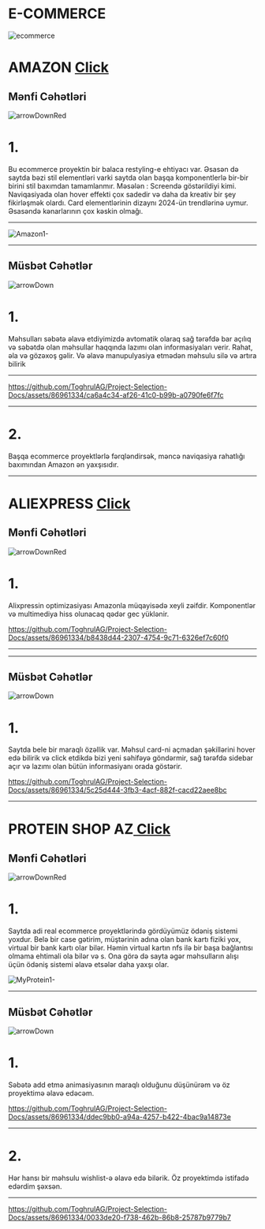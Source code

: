 <h1>E-COMMERCE</h1>   

![ecommerce](https://github.com/ToghrulAG/Project-Selection-Docs/assets/86961334/83daec14-6bc1-4ca5-a60a-27472abe42fd)



<h1>AMAZON <a href="https://https://www.amazon.com/">Click</a></h1>







<h2>Mənfi Cəhətləri </h2>

![arrowDownRed](https://github.com/ToghrulAG/Project-Selection-Docs/assets/86961334/7246e12d-2f12-4b55-85a4-45852f1aeb06)



<p> <h1>1.</h1>
 Bu ecommerce proyektin bir balaca restyling-e ehtiyacı var. Əsasən də saytda bəzi stil elementləri varki saytda olan başqa 
komponentlerlə bir-bir birini stil baxımdan tamamlanmır. 
Məsələn : Screendə göstərildiyi kimi. Naviqasiyada olan hover effekti çox sadedir və daha da kreativ bir şey fikirləşmək olardı.
Card elementlərinin dizaynı 2024-ün trendlərinə uymur. Əsasəndə kənarlarının çox kəskin olmağı.


</p>

<hr>

![Amazon1-](https://github.com/ToghrulAG/Project-Selection-Docs/assets/86961334/5b2f5654-7780-4926-aa69-e64c4869df3a)

<hr>



<h2>Müsbət Cəhətlər</h2>

![arrowDown](https://github.com/ToghrulAG/Project-Selection-Docs/assets/86961334/1b224bb9-9006-4b9c-baf2-f382c1c42a4a)



<p> <h1>1.</h1>
Məhsulları səbətə əlavə etdiyimizdə avtomatik olaraq sağ tərəfdə bar açılıq və səbətdə olan məhsullar haqqında lazımı olan informasiyaları verir. Rahat, əla və gözəxoş gəlir.
Və əlavə manupulyasiya etmədən məhsulu silə və artıra bilirik
</p>

<hr>



https://github.com/ToghrulAG/Project-Selection-Docs/assets/86961334/ca6a4c34-af26-41c0-b99b-a0790fe6f7fc



<hr>

<p> <h1>2.</h1>

Başqa ecommerce proyektlərlə fərqləndirsək, məncə naviqasiya rahatlığı baxımından Amazon ən yaxşısıdır.


</p>

<hr>




 


<h1>ALIEXPRESS <a href="https://aliexpress.ru/?af=CjwKCAiAqY6tBhAtEiwAHeRopeO3B1fBK3mJNJJKqxjYHWvKCtHI-Uo8UPN_Sia5VAzPnpIUxgPlCBoCB2wQAvD_BwE&url=https%3A%2F%2Faliexpress.com&gclid=CjwKCAiAqY6tBhAtEiwAHeRopeO3B1fBK3mJNJJKqxjYHWvKCtHI-Uo8UPN_Sia5VAzPnpIUxgPlCBoCB2wQAvD_BwE&aff_fcid=7d83895a2b9f469a9ede6f6e753d47d0-1705272166487-07150-_DEK18RL&tt=CPS_NORMAL&aff_fsk=_DEK18RL&aff_platform=portals-tool&sk=_DEK18RL&aff_trace_key=7d83895a2b9f469a9ede6f6e753d47d0-1705272166487-07150-_DEK18RL&terminal_id=22fb429591e54e2cb20b913cd16fcc4f&gatewayAdapt=glo2rus"> Click</a></h1>







<h2>Mənfi Cəhətləri </h2>

![arrowDownRed](https://github.com/ToghrulAG/Project-Selection-Docs/assets/86961334/7246e12d-2f12-4b55-85a4-45852f1aeb06)



<p> <h1>1.</h1>Alixpressin optimizasiyası Amazonla müqayisədə xeyli zəifdir. Komponentlər və multimediya hiss olunacaq qədər gec yüklənir.
</p>





https://github.com/ToghrulAG/Project-Selection-Docs/assets/86961334/b8438d44-2307-4754-9c71-6326ef7c60f0







<hr>

<hr>


<h2>Müsbət Cəhətlər</h2

<hr>

![arrowDown](https://github.com/ToghrulAG/Project-Selection-Docs/assets/86961334/1b224bb9-9006-4b9c-baf2-f382c1c42a4a)



<p> <h1>1.</h1>
 Saytda bele bir maraqlı özəllik var. Məhsul card-ni açmadan şəkillərini hover edə bilirik və click etdikdə bizi yeni 
səhifəyə göndərmir, sağ tərəfdə sidebar açır və lazımı olan bütün informasiyanı orada göstərir.
</p>





https://github.com/ToghrulAG/Project-Selection-Docs/assets/86961334/5c25d444-3fb3-4acf-882f-cacd22aee8bc





<hr>


<h1>PROTEIN SHOP AZ<a href="https://proteinshop.az/"> Click</a></h1>







<h2>Mənfi Cəhətləri </h2>

![arrowDownRed](https://github.com/ToghrulAG/Project-Selection-Docs/assets/86961334/7246e12d-2f12-4b55-85a4-45852f1aeb06)



<p> <h1>1.</h1>Saytda adi real ecommerce proyektlərində gördüyümüz ödəniş sistemi yoxdur.
Belə bir case gətirim, müştərinin adına olan bank kartı
fiziki yox, virtual bir bank kartı olar bilər. Həmin virtual kartın nfs ilə bir başa bağlantısı olmama ehtimali ola bilər və s. Ona görə də sayta əgər məhsulların alışı üçün ödəniş sistemi əlavə etsələr daha yaxşı olar.

</p>




![MyProtein1-](https://github.com/ToghrulAG/Project-Selection-Docs/assets/86961334/991360c9-0b9b-4886-ae00-7d1ee0f470db)





<hr>



<h2>Müsbət Cəhətlər</h2

<hr>

![arrowDown](https://github.com/ToghrulAG/Project-Selection-Docs/assets/86961334/1b224bb9-9006-4b9c-baf2-f382c1c42a4a)



<p> <h1>1.</h1>
Səbətə add etmə animasiyasının maraqlı olduğunu düşünürəm və öz proyektimə əlavə edəcəm.
</p>





https://github.com/ToghrulAG/Project-Selection-Docs/assets/86961334/ddec9bb0-a94a-4257-b422-4bac9a14873e


<hr>


<p> <h1>2.</h1>
Hər hansı bir məhsulu wishlist-ə əlavə edə bilərik. Öz proyektimdə istifadə edərdim şəxsən.
</p>

<hr>

https://github.com/ToghrulAG/Project-Selection-Docs/assets/86961334/0033de20-f738-462b-86b8-25787b9779b7





























